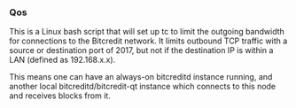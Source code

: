 ### Qos ###

This is a Linux bash script that will set up tc to limit the outgoing bandwidth for connections to the Bitcredit network. It limits outbound TCP traffic with a source or destination port of 2017, but not if the destination IP is within a LAN (defined as 192.168.x.x).

This means one can have an always-on bitcreditd instance running, and another local bitcreditd/bitcredit-qt instance which connects to this node and receives blocks from it.
